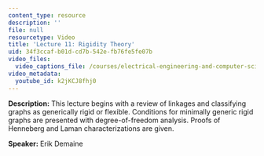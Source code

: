 ```yaml
---
content_type: resource
description: ''
file: null
resourcetype: Video
title: 'Lecture 11: Rigidity Theory'
uid: 34f3ccaf-b01d-cd7b-542e-fb76fe5fe07b
video_files:
  video_captions_file: /courses/electrical-engineering-and-computer-science/6-849-geometric-folding-algorithms-linkages-origami-polyhedra-fall-2012/class-and-lecture-videos/lecture-11-rigidity-theory/k2jKCJ8fhj0.vtt
video_metadata:
  youtube_id: k2jKCJ8fhj0
---
```


**Description:** This lecture begins with a review of linkages and classifying graphs as generically rigid or flexible. Conditions for minimally generic rigid graphs are presented with degree-of-freedom analysis. Proofs of Henneberg and Laman characterizations are given.

**Speaker:** Erik Demaine